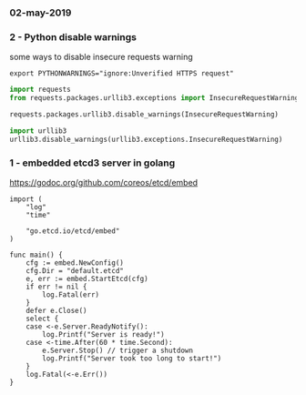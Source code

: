 ### 02-may-2019

### 2 - Python disable warnings

some ways to disable insecure requests warning

```
export PYTHONWARNINGS="ignore:Unverified HTTPS request"
```


```python
import requests
from requests.packages.urllib3.exceptions import InsecureRequestWarning

requests.packages.urllib3.disable_warnings(InsecureRequestWarning)
```

```python
import urllib3
urllib3.disable_warnings(urllib3.exceptions.InsecureRequestWarning)
```

### 1 - embedded etcd3 server in golang

https://godoc.org/github.com/coreos/etcd/embed

```golang
import (
	"log"
	"time"

	"go.etcd.io/etcd/embed"
)

func main() {
	cfg := embed.NewConfig()
	cfg.Dir = "default.etcd"
	e, err := embed.StartEtcd(cfg)
	if err != nil {
		log.Fatal(err)
	}
	defer e.Close()
	select {
	case <-e.Server.ReadyNotify():
		log.Printf("Server is ready!")
	case <-time.After(60 * time.Second):
		e.Server.Stop() // trigger a shutdown
		log.Printf("Server took too long to start!")
	}
	log.Fatal(<-e.Err())
}
```
